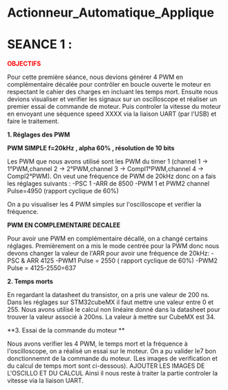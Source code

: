 # Actionneur_Automatique_Applique
# SEANCE 1 :

<font color="red">**OBJECTIFS**</font>


Pour cette première séance, nous devions générer 4 PWM en complémentaire décalée pour contrôler en boucle ouverte le moteur en
respectant le cahier des charges en incluant les temps mort. Ensuite nous devions visualiser et verifier les signaux sur un 
oscilloscope et réaliser un premier essai de commande de moteur. 
Puis controler la vitesse du moteur en envoyant une séquence speed XXXX via la liaison UART (par l'USB) et faire le traitement. 

**1. Réglages des PWM**

**PWM SIMPLE f=20kHz , alpha 60% , résolution de 10 bits**

Les PWM que nous avons utilisé sont les PWM du timer 1 (channel 1 -> 1°PWM,channel 2 -> 2°PWM,channel 3 -> Compl1°PWM,channel 4 -> Compl2°PWM). 
On veut une fréquence de PWM de 20kHz donc on a fais les réglages suivants : 
-PSC 1
-ARR de 8500
-PWM 1 et PWM2 channel Pulse=4950 (rapport cyclique de 60%)

On a pu visualiser les 4 PWM simples sur l'oscilloscope et verifier la fréquence. 

**PWM EN COMPLEMENTAIRE DECALEE**

Pour avoir une PWM en complémentaire décallé, on a changé certains réglages. Premièrement on a mis le mode centrée pour la PWM donc
nous devons changer la valeur de l'ARR pour avoir une fréquence de 20kHz: 
-PSC  & ARR 4125
-PWM1 Pulse = 2550 ( rapport cyclique de 60%)
-PWM2 Pulse = 4125-2550=637

**2. Temps morts**

En regardant la datasheet du transistor, on a pris une valeur de 200 ns. Dans les réglages sur STM32cubeMX il faut mettre une valeur 
entre 0 et 255. Nous avons utilisé le calcul non linéaire donné dans la datasheet pour trouver la valeur associé à 200ns. La valeur à 
mettre sur CubeMX est 34. 

**3. Essai de la commande du moteur **

Nous avons verifier les 4 PWM, le temps mort et la fréquence à l'oscilloscope, on a réalisé un essai sur le moteur. On a pu valider le7
bon donctionnemnt de la commande du moteur. (Les images de verification et du calcul de temps mort sont ci-dessous).
AJOUTER LES IMAGES DE L'OSCILLO ET DU CALCUL
Ainsi il nous reste à traiter la partie controler la vitesse via la liaison UART. 
